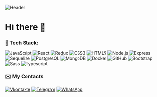 ![Header](https://github.com/DrebnitskyKirill/DrebnitskyKirill/blob/master/download.gif)
<h1 align="left"> Hi there 👋</h1>

### 🔧 Tech Stack:

![JavaScript](https://img.shields.io/badge/JavaScript-F7DF1E?style=for-the-badge&logo=javascript&logoColor=black)
![React](https://img.shields.io/badge/-ReactJs-61DAFB?logo=react&logoColor=white&style=for-the-badge)
![Redux](https://img.shields.io/badge/Redux-593D88?style=for-the-badge&logo=redux&logoColor=white)
![CSS3](https://img.shields.io/badge/CSS3-1572B6?style=for-the-badge&logo=css3&logoColor=white)
![HTML5](https://img.shields.io/badge/HTML5-E34F26?style=for-the-badge&logo=html5&logoColor=white)
![Node.js](https://img.shields.io/badge/Node.js-43853D?style=for-the-badge&logo=node.js&logoColor=white)
![Express](https://img.shields.io/badge/Express.js-404D59?style=for-the-badge)
![Sequelize](https://img.shields.io/badge/-Sequelize-090909?style=for-the-badge&logo=Sequelize&logoColor=1E90FF)
![PostgresQL](https://img.shields.io/badge/-PostgresQL-090909?style=for-the-badge&logo=PostgresQL&logoColor=00FFFF)
![MongoDB](https://img.shields.io/badge/-MongoDB-090909?style=for-the-badge&logo=MongoDB&logoColor=32CD32)
![Docker](https://img.shields.io/badge/-Docker-090909?style=for-the-badge&logo=Docker&logoColor=4682B4)
![GitHub](https://img.shields.io/badge/-GitHub-090909?style=for-the-badge&logo=GitHub&logoColor=FFFFFF)
![Bootstrap](https://img.shields.io/badge/-Bootstrap-090909?style=for-the-badge&logo=Bootstrap&logoColor=9932CC)
![Sass](https://img.shields.io/badge/Sass-CC6699?style=for-the-badge&logo=sass&logoColor=white)
![Typescript](https://img.shields.io/badge/TypeScript-007ACC?style=for-the-badge&logo=typescript&logoColor=white)


### ✉️ My Contacts

[![Vkontakte](https://img.shields.io/badge/-VK-090909?style=for-the-badge&logo=VK&logoColor=1E90FF)](https://vk.com/jesusk)
[![Telegram](https://img.shields.io/badge/-Telegram-090909?style=for-the-badge&logo=Telegram&logoColor=1E90FF)](https://t.me/Dkirillspb)
[![WhatsApp](https://img.shields.io/badge/-WhatsApp-090909?style=for-the-badge&logo=WhatsApp&logoColor=00FF00)](https://web.whatsapp.com/)
